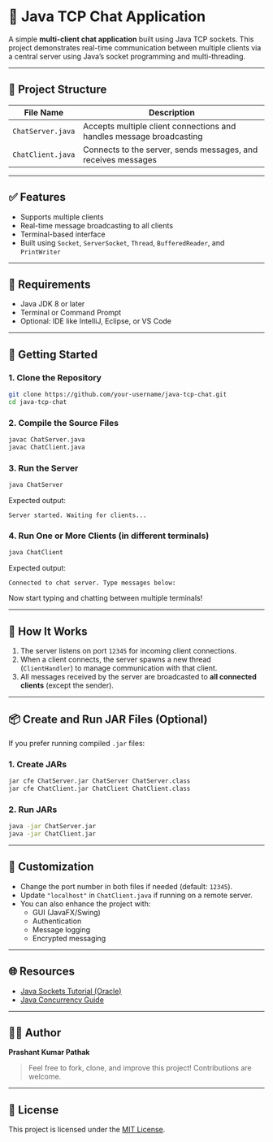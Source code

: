 # 💬 Java TCP Chat Application

A simple **multi-client chat application** built using Java TCP sockets. This project demonstrates real-time communication between multiple clients via a central server using Java’s socket programming and multi-threading.

---

## 📁 Project Structure

| File Name         | Description                                                    |
|-------------------|----------------------------------------------------------------|
| `ChatServer.java` | Accepts multiple client connections and handles message broadcasting |
| `ChatClient.java` | Connects to the server, sends messages, and receives messages |

---

## ✅ Features

- Supports multiple clients
- Real-time message broadcasting to all clients
- Terminal-based interface
- Built using `Socket`, `ServerSocket`, `Thread`, `BufferedReader`, and `PrintWriter`

---

## 🔧 Requirements

- Java JDK 8 or later
- Terminal or Command Prompt
- Optional: IDE like IntelliJ, Eclipse, or VS Code

---

## 🚀 Getting Started

### 1. Clone the Repository

```bash
git clone https://github.com/your-username/java-tcp-chat.git
cd java-tcp-chat
```

### 2. Compile the Source Files

```bash
javac ChatServer.java
javac ChatClient.java
```

### 3. Run the Server

```bash
java ChatServer
```

Expected output:

```
Server started. Waiting for clients...
```

### 4. Run One or More Clients (in different terminals)

```bash
java ChatClient
```

Expected output:

```
Connected to chat server. Type messages below:
```

Now start typing and chatting between multiple terminals!

---

## 🔁 How It Works

1. The server listens on port `12345` for incoming client connections.
2. When a client connects, the server spawns a new thread (`ClientHandler`) to manage communication with that client.
3. All messages received by the server are broadcasted to **all connected clients** (except the sender).

---

## 📦 Create and Run JAR Files (Optional)

If you prefer running compiled `.jar` files:

### 1. Create JARs

```bash
jar cfe ChatServer.jar ChatServer ChatServer.class
jar cfe ChatClient.jar ChatClient ChatClient.class
```

### 2. Run JARs

```bash
java -jar ChatServer.jar
java -jar ChatClient.jar
```

---

## 🔄 Customization

- Change the port number in both files if needed (default: `12345`).
- Update `"localhost"` in `ChatClient.java` if running on a remote server.
- You can also enhance the project with:
  - GUI (JavaFX/Swing)
  - Authentication
  - Message logging
  - Encrypted messaging

---

## 🌐 Resources

- [Java Sockets Tutorial (Oracle)](https://docs.oracle.com/javase/tutorial/networking/sockets/)
- [Java Concurrency Guide](https://docs.oracle.com/javase/tutorial/essential/concurrency/)

---

## 👨‍💻 Author

**Prashant Kumar Pathak**

> Feel free to fork, clone, and improve this project! Contributions are welcome.

---

## 📄 License

This project is licensed under the [MIT License](LICENSE).
